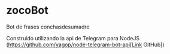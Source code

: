 # zocoBot
Bot de frases conchasdesumadre

Construido utilizando la api de Telegram para NodeJS (https://github.com/yagop/node-telegram-bot-api[Link GitHub])
